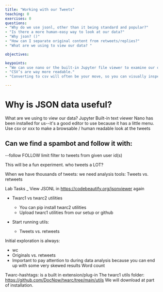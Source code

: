 ```yaml
---
title: "Working with our Tweets"
teaching: 0
exercises: 0
questions:
- "Why do we use jsonl, other than it being standard and popular?" 
- "Is there a more human-easy way to look at our data?"
- "Why json? ()"
- "How can I separate original content from retweets/replies?"
- "What are we using to view our data? "

objectives:

keypoints:
- "We can use nano or the built-in Jupyter file viewer to examine our data"
- "CSV’s are way more readable."
- "Converting to csv will often be your move, so you can visually inspect your data."

---
```


# Why is JSON data useful?

What are we using to view our data? 
Jupyter Built-in text viewer
Nano has been installed for us--it's a good editor to use because it has a little menu.
Use csv or xxx to make a browsable / human readable look at the tweets

## Can we find a spambot and follow it with:
--follow FOLLOW       limit filter to tweets from given user id(s)

This will be a fun experiment. who tweets a LOT?

When we have thousands of tweets: we need analysis tools:
Tweets vs. retweets

Lab Tasks
_ View JSONL in https://codebeautify.org/jsonviewer again
- Twarc1 vs twarc2 utilities
  - You can pip install twarc2 utilities
  - Upload twarc1 utilities from our setup or github

- Start running utils:
  - Tweets vs. retweets

Initial exploration is always:
- wc
- Originals vs. retweets
- Important to pay attention to during data analysis because you can end up with some very skewed results
Word count


Twarc-hashtags: is a built in extension/plug-in
The twarc1 utils folder:
https://github.com/DocNow/twarc/tree/main/utils
We will download at part of installation.
